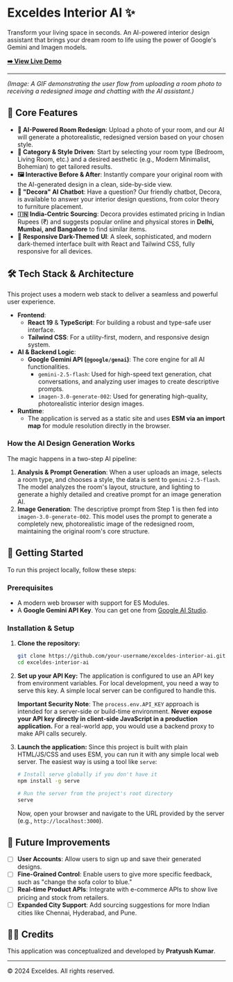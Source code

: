 
# Exceldes Interior AI ✨

Transform your living space in seconds. An AI-powered interior design assistant that brings your dream room to life using the power of Google's Gemini and Imagen models.

**[➡️ View Live Demo](https://your-live-demo-link-here.com)**

---


*(Image: A GIF demonstrating the user flow from uploading a room photo to receiving a redesigned image and chatting with the AI assistant.)*

## 🌟 Core Features

-   **🤖 AI-Powered Room Redesign**: Upload a photo of your room, and our AI will generate a photorealistic, redesigned version based on your chosen style.
-   **🎨 Category & Style Driven**: Start by selecting your room type (Bedroom, Living Room, etc.) and a desired aesthetic (e.g., Modern Minimalist, Bohemian) to get tailored results.
-   **🖼️ Interactive Before & After**: Instantly compare your original room with the AI-generated design in a clean, side-by-side view.
-   **💬 "Decora" AI Chatbot**: Have a question? Our friendly chatbot, Decora, is available to answer your interior design questions, from color theory to furniture placement.
-   **🇮🇳 India-Centric Sourcing**: Decora provides estimated pricing in Indian Rupees (₹) and suggests popular online and physical stores in **Delhi, Mumbai, and Bangalore** to find similar items.
-   **📱 Responsive Dark-Themed UI**: A sleek, sophisticated, and modern dark-themed interface built with React and Tailwind CSS, fully responsive for all devices.

## 🛠️ Tech Stack & Architecture

This project uses a modern web stack to deliver a seamless and powerful user experience.

-   **Frontend**:
    -   **React 19** & **TypeScript**: For building a robust and type-safe user interface.
    -   **Tailwind CSS**: For a utility-first, modern, and responsive design system.
-   **AI & Backend Logic**:
    -   **Google Gemini API (`@google/genai`)**: The core engine for all AI functionalities.
        -   `gemini-2.5-flash`: Used for high-speed text generation, chat conversations, and analyzing user images to create descriptive prompts.
        -   `imagen-3.0-generate-002`: Used for generating high-quality, photorealistic interior design images.
-   **Runtime**:
    -   The application is served as a static site and uses **ESM via an import map** for module resolution directly in the browser.

### How the AI Design Generation Works

The magic happens in a two-step AI pipeline:

1.  **Analysis & Prompt Generation**: When a user uploads an image, selects a room type, and chooses a style, the data is sent to `gemini-2.5-flash`. The model analyzes the room's layout, structure, and lighting to generate a highly detailed and creative prompt for an image generation AI.
2.  **Image Generation**: The descriptive prompt from Step 1 is then fed into `imagen-3.0-generate-002`. This model uses the prompt to generate a completely new, photorealistic image of the redesigned room, maintaining the original room's core structure.

## 🚀 Getting Started

To run this project locally, follow these steps:

### Prerequisites

-   A modern web browser with support for ES Modules.
-   A **Google Gemini API Key**. You can get one from [Google AI Studio](https://aistudio.google.com/app/apikey).

### Installation & Setup

1.  **Clone the repository:**
    ```bash
    git clone https://github.com/your-username/exceldes-interior-ai.git
    cd exceldes-interior-ai
    ```

2.  **Set up your API Key:**
    The application is configured to use an API key from environment variables. For local development, you need a way to serve this key. A simple local server can be configured to handle this.

    **Important Security Note**: The `process.env.API_KEY` approach is intended for a server-side or build-time environment. **Never expose your API key directly in client-side JavaScript in a production application.** For a real-world app, you would use a backend proxy to make API calls securely.

3.  **Launch the application:**
    Since this project is built with plain HTML/JS/CSS and uses ESM, you can run it with any simple local web server. The easiest way is using a tool like `serve`:

    ```bash
    # Install serve globally if you don't have it
    npm install -g serve

    # Run the server from the project's root directory
    serve
    ```
    Now, open your browser and navigate to the URL provided by the server (e.g., `http://localhost:3000`).

## 🔮 Future Improvements

-   [ ] **User Accounts**: Allow users to sign up and save their generated designs.
-   [ ] **Fine-Grained Control**: Enable users to give more specific feedback, such as "change the sofa color to blue."
-   [ ] **Real-time Product APIs**: Integrate with e-commerce APIs to show live pricing and stock from retailers.
-   [ ] **Expanded City Support**: Add sourcing suggestions for more Indian cities like Chennai, Hyderabad, and Pune.

## 🧑‍💻 Credits

This application was conceptualized and developed by **Pratyush Kumar**.

---

&copy; 2024 Exceldes. All rights reserved.
